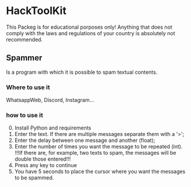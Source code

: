 # HackToolKit

This Packeg is for educational porposes only!
Anything that does not comply with the laws and regulations of your country is absolutely not recommended.

## Spammer
Is a program with which it is possible to spam textual contents.

### Where to use it
WhatsappWeb, Discord, Instagram...

### how to use it
0) Install Python and requirements
1) Enter the text. If there are multiple messages separate them with a '>';
2) Enter the delay between one message and another (float);
3) Enter the number of times you want the message to be repeated (int).
  !!!If there are, for example, two texts to spam, the messages will be double those entered!!!
4) Press any key to continue
5) You have 5 seconds to place the cursor where you want the messages to be spammed.
